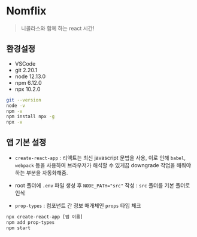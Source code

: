 # Nomflix

> 니콜라스와 함께 하는 react 시간!

## 환경설정

- VSCode
- git 2.20.1
- node 12.13.0
- npm 6.12.0
- npx 10.2.0

```bash
git --version
node -v
npm -v
npm install npx -g
npx -v
```

## 앱 기본 설정

- `create-react-app` : 리액트는 최신 javascript 문법을 사용, 이로 인해 `babel`, `webpack` 등을 사용하여 브라우저가 해석할 수 있게끔 downgrade 작업을 해줘야 하는 부분을 자동화해줌.

- root 폴더에 `.env` 파일 생성 후 `NODE_PATH="src"` 작성 : `src` 폴더를 기본 폴더로 인식
- `prop-types` : 컴포넌트 간 정보 매개체인 `props` 타입 체크

```bash
npx create-react-app [앱 이름]
npm add prop-types
npm start
```
